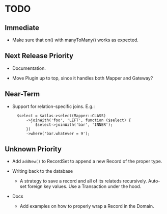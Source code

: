 # TODO

## Immediate

- Make sure that on() with manyToMany() works as expected.

## Next Release Priority

- Documentation.

- Move Plugin up to top, since it handles both Mapper and Gateway?

## Near-Term

- Support for relation-specific joins. E.g.:

        $select = $atlas->select(Mapper::CLASS)
            ->joinWith('foo', 'LEFT', function ($select) {
                $select->joinWith('bar', 'INNER');
            })
            ->where('bar.whatever = 9');

## Unknown Priority

- Add `addNew()` to RecordSet to append a new Record of the proper type.

- Writing back to the database

    - A strategy to save a record and all of its relateds recursively. Auto-set foreign key values. Use a Transaction under the hood.

- Docs

    - Add examples on how to properly wrap a Record in the Domain.
